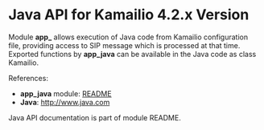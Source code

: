 # Java API for Kamailio 4.2.x Version

Module **app\_** allows execution of Java code from Kamailio
configuration file, providing access to SIP message which is processed
at that time. Exported functions by **app_java** can be available in the
Java code as class Kamailio.

References:

-   **app_java** module:
    [README](http://kamailio.org/docs/modules/4.2.x/modules/app_java.html)
-   **Java**: <http://www.java.com>

Java API documentation is part of module README.
